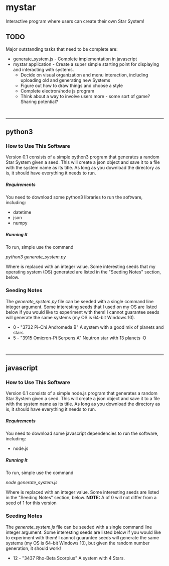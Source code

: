 # mystar
Interactive program where users can create their own Star System!

## TODO
Major outstanding tasks that need to be complete are:
 * generate_system.js - Complete implementation in javascript
 * mystar application - Create a super simple starting point for displaying and interacting with systems.
   * Decide on visual organization and menu interaction, including uploading old and generating new Systems
   * Figure out how to draw things and choose a style
   * Complete electron/node js program
   * Think about a way to involve users more - some sort of game? Sharing potential?

&nbsp;

---

## python3

### How to Use This Software
Version 0.1 consists of a simple python3 program that generates a random Star System given a seed. This will create a json object and save it to a file with the system name as its title. As long as you download the directory as is, it should have everything it needs to run. 

##### Requirements
You need to download some python3 libraries to run the software, including:
* datetime
* json
* numpy

##### Running It
To run, simple use the command

*python3 generate_system.py <seed>*

Where *<seed>* is replaced with an integer value. Some interesting seeds that my operating system (OS) generated are listed in the "Seeding Notes" section, below.

### Seeding Notes
The *generate_system.py* file can be seeded with a single command line integer argument. Some interesting seeds that I used on my OS are listed below if you would like to experiment with them! I cannot guarantee seeds will generate the same systems (my OS is 64-bit Windows 10).
* 0 - "3732 Pi-Chi Andromeda B" A system with a good mix of planets and stars
* 5 - "3915 Omicron-Pi Serpens A" Neutron star with 13 planets :O

&nbsp;

---

## javascript

### How to Use This Software
Version 0.1 consists of a simple node.js program that generates a random Star System given a seed. This will create a json object and save it to a file with the system name as its title. As long as you download the directory as is, it should have everything it needs to run.

##### Requirements
You need to download some javascript dependencies to run the software, including:
 * node.js

##### Running It
To run, simple use the command

*node generate_system.js <seed>*

Where *<seed>* is replaced with an integer value. Some interesting seeds are listed in the "Seeding Notes" section, below.
**NOTE:** A *<seed>* of 0 will not differ from a seed of 1 for this version

### Seeding Notes
The *generate_system.js* file can be seeded with a single command line integer argument. Some interesting seeds are listed below if you would like to experiment with them! I cannot guarantee seeds will generate the same systems (my OS is 64-bit Windows 10), but given the random number generation, it should work!
* 12 - "3437 Rho-Beta Scorpius" A system with 4 Stars.

&nbsp;

&nbsp;

&nbsp;

